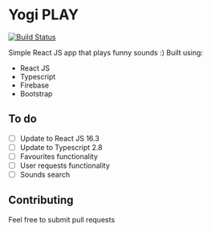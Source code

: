 # Yogi PLAY

[![Build Status](https://travis-ci.org/holokron/yogi-play.svg?branch=master)](https://travis-ci.org/holokron/yogi-play)

Simple React JS app that plays funny sounds :) Built using:

- React JS
- Typescript
- Firebase
- Bootstrap

## To do

- [ ] Update to React JS 16.3
- [ ] Update to Typescript 2.8
- [ ] Favourites functionality
- [ ] User requests functionality
- [ ] Sounds search

## Contributing

Feel free to submit pull requests